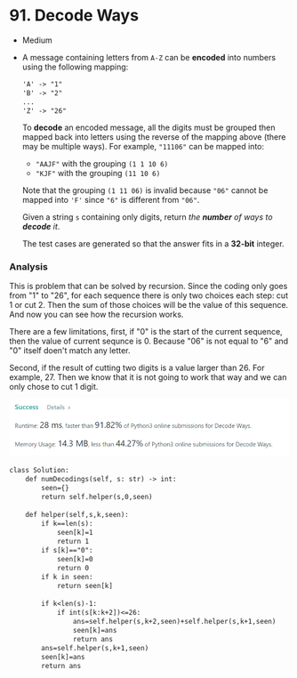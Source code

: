 # 91. Decode Ways

* Medium
*   A message containing letters from `A-Z` can be **encoded** into numbers using the following mapping:

    ```
    'A' -> "1"
    'B' -> "2"
    ...
    'Z' -> "26"
    ```

    To **decode** an encoded message, all the digits must be grouped then mapped back into letters using the reverse of the mapping above (there may be multiple ways). For example, `"11106"` can be mapped into:

    * `"AAJF"` with the grouping `(1 1 10 6)`
    * `"KJF"` with the grouping `(11 10 6)`

    Note that the grouping `(1 11 06)` is invalid because `"06"` cannot be mapped into `'F'` since `"6"` is different from `"06"`.

    Given a string `s` containing only digits, return _the **number** of ways to **decode** it_.

    The test cases are generated so that the answer fits in a **32-bit** integer.

### Analysis&#x20;

This is problem that can be solved by recursion. Since the coding only goes from "1" to "26", for each sequence there is only two choices each step: cut 1 or cut 2. Then the sum of those choices will be the value of this sequence. And now you can see how the recursion works.&#x20;

There are a few limitations, first, if "0" is the start of the current sequence, then the value of current sequnce is 0. Because "06" is not equal to "6" and "0" itself doen't match any letter.&#x20;

Second, if the result of cutting two digits is a value larger than 26. For example, 27. Then we know that it is not going to work that way and we can only chose to cut 1 digit.&#x20;

![](<../.gitbook/assets/image (14).png>)

```
class Solution:
    def numDecodings(self, s: str) -> int:
        seen={}
        return self.helper(s,0,seen)
        
    def helper(self,s,k,seen):
        if k==len(s):
            seen[k]=1
            return 1
        if s[k]=="0":
            seen[k]=0
            return 0
        if k in seen:
            return seen[k]
        
        if k<len(s)-1:
            if int(s[k:k+2])<=26:
                ans=self.helper(s,k+2,seen)+self.helper(s,k+1,seen)
                seen[k]=ans
                return ans
        ans=self.helper(s,k+1,seen)
        seen[k]=ans
        return ans
```
